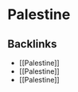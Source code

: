 # Palestine



<a id="org829ba8d"></a>

## Backlinks

-   [[Palestine]]
-   [[Palestine]]
-   [[Palestine]]

